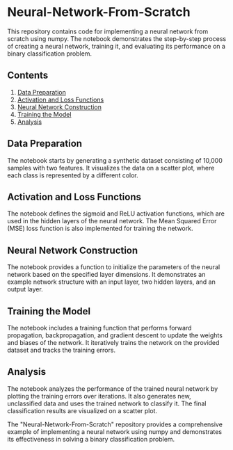 # Neural-Network-From-Scratch

This repository contains code for implementing a neural network from scratch using numpy. The notebook demonstrates the step-by-step process of creating a neural network, training it, and evaluating its performance on a binary classification problem.

## Contents
1. [Data Preparation](#data-preparation)
2. [Activation and Loss Functions](#activation-and-loss-functions)
3. [Neural Network Construction](#neural-network-construction)
4. [Training the Model](#training-the-model)
5. [Analysis](#analysis)

## Data Preparation
The notebook starts by generating a synthetic dataset consisting of 10,000 samples with two features. It visualizes the data on a scatter plot, where each class is represented by a different color.

## Activation and Loss Functions
The notebook defines the sigmoid and ReLU activation functions, which are used in the hidden layers of the neural network. The Mean Squared Error (MSE) loss function is also implemented for training the network.

## Neural Network Construction
The notebook provides a function to initialize the parameters of the neural network based on the specified layer dimensions. It demonstrates an example network structure with an input layer, two hidden layers, and an output layer.

## Training the Model
The notebook includes a training function that performs forward propagation, backpropagation, and gradient descent to update the weights and biases of the network. It iteratively trains the network on the provided dataset and tracks the training errors.

## Analysis
The notebook analyzes the performance of the trained neural network by plotting the training errors over iterations. It also generates new, unclassified data and uses the trained network to classify it. The final classification results are visualized on a scatter plot.

The "Neural-Network-From-Scratch" repository provides a comprehensive example of implementing a neural network using numpy and demonstrates its effectiveness in solving a binary classification problem.
